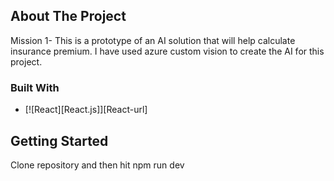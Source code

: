 <!-- ABOUT THE PROJECT -->

## About The Project

Mission 1- This is a prototype of an AI solution that will help calculate insurance premium. I have used azure custom vision to create the AI for this project.

### Built With

- [![React][React.js]][React-url]

<!-- GETTING STARTED -->

## Getting Started

Clone repository and then hit npm run dev
